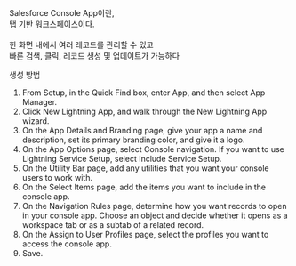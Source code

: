 Salesforce Console App이란, <br/> 
탭 기반 워크스페이스이다.<br/> 
<br/> 
한 화면 내에서 여러 레코드를 관리할 수 있고<br/> 
빠른 검색, 클릭, 레코드 생성 및 업데이트가 가능하다<br/> 

생성 방법
1. From Setup, in the Quick Find box, enter App, and then select App Manager.
2. Click New Lightning App, and walk through the New Lightning App wizard.
3. On the App Details and Branding page, give your app a name and description, set its primary branding color, and give it a logo.
4. On the App Options page, select Console navigation. If you want to use Lightning Service Setup, select Include Service Setup.
5. On the Utility Bar page, add any utilities that you want your console users to work with.
6. On the Select Items page, add the items you want to include in the console app.
7. On the Navigation Rules page, determine how you want records to open in your console app. Choose an object and decide whether it opens as a workspace tab or as a subtab of a related record.
8. On the Assign to User Profiles page, select the profiles you want to access the console app.
9. Save.
